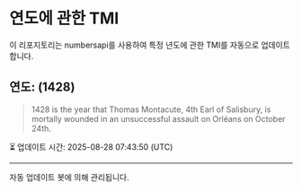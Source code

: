 
# 연도에 관한 TMI

이 리포지토리는 numbersapi를 사용하여 특정 년도에 관한 TMI를 자동으로 업데이트합니다.

## 연도: (1428)
> 1428 is the year that Thomas Montacute, 4th Earl of Salisbury, is mortally wounded in an unsuccessful assault on Orléans on October 24th.

⏳ 업데이트 시간: 2025-08-28 07:43:50 (UTC)

---
자동 업데이트 봇에 의해 관리됩니다.
